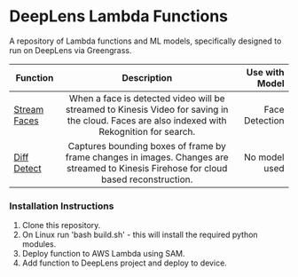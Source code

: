 # DeepLens Lambda Functions

A repository of Lambda functions and ML models, specifically designed to run on DeepLens via Greengrass.

| Function        | Description           | Use with Model  |
| ------------- |:-------------:| -----:|
| [Stream Faces](/StreamFaces/)     | When a face is detected video will be streamed to Kinesis Video for saving in the cloud. Faces are also indexed with Rekognition for search. | Face Detection |
| [Diff Detect](/DiffDetect/)      | Captures bounding boxes of frame by frame changes in images. Changes are streamed to Kinesis Firehose for cloud based reconstruction.      |   No model used |

### Installation Instructions

1. Clone this repository.
2. On Linux run 'bash build.sh' - this will install the required python modules.
3. Deploy function to AWS Lambda using SAM.
4. Add function to DeepLens project and deploy to device.
